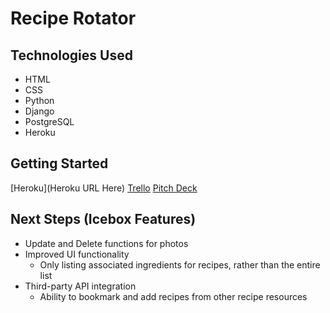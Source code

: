 # Recipe Rotator

## Technologies Used 

* HTML
* CSS
* Python
* Django
* PostgreSQL
* Heroku

## Getting Started
[Heroku](Heroku URL Here)
[Trello](https://trello.com/b/bXcygyBk/recipe-rotator)
[Pitch Deck](https://docs.google.com/presentation/d/1yaGnhR7Rru__zi_1gcnK5lST5Lc_flURX9BcqzlhlXU/edit?usp=sharing)

## Next Steps (Icebox Features) 

* Update and Delete functions for photos
* Improved UI functionality 
  * Only listing associated ingredients for recipes, rather than the entire list 
* Third-party API integration
  * Ability to bookmark and add recipes from other recipe resources 
